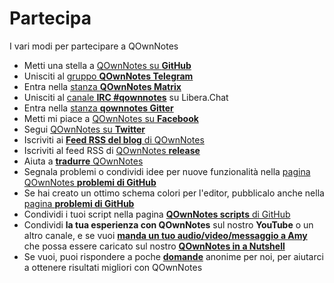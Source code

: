 # Partecipa

I vari modi per partecipare a QOwnNotes

- Metti una stella a [QOwnNotes su **GitHub**](https://github.com/pbek/QOwnNotes)
- Unisciti al [gruppo **QOwnNotes Telegram**](https://t.me/QOwnNotes)
- Entra nella [stanza **QOwnNotes Matrix**](https://app.element.io/#/room/#qownnotes:matrix.org)
- Unisciti al [canale **IRC #qownnotes**](https://web.libera.chat/#qownnotes) su Libera.Chat
- Entra nella [stanza **qownnotes Gitter**](https://gitter.im/qownnotes/qownnotes)
- Metti mi piace a [QOwnNotes su **Facebook**](https://www.facebook.com/QOwnNotes/)
- Segui [QOwnNotes su **Twitter**](https://twitter.com/QOwnNotes)
- Iscriviti ai  [**Feed RSS del blog** di QOwnNotes ](https://feeds.feedburner.com/QOwnNotesBlog)
- Iscriviti al feed RSS di [QOwnNotes **release**](https://feeds.feedburner.com/QOwnNotesReleases)
- Aiuta a [**tradurre** QOwnNotes](translation.md)
- Segnala problemi o condividi idee per nuove funzionalità nella [pagina QOwnNotes **problemi di GitHub**](https://github.com/pbek/QOwnNotes/issues)
- Se hai creato un ottimo schema colori per l'editor, pubblicalo anche nella [pagina **problemi di GitHub**](https://github.com/pbek/QOwnNotes/issues)
- Condividi i tuoi script nella pagina [**QOwnNotes scripts** di GitHub](https://github.com/qownnotes/scripts)
- Condividi **la tua esperienza con QOwnNotes** sul nostro **YouTube** o un altro canale, e se vuoi [**manda un tuo audio/video/messaggio a Amy**](mailto:amydoralang@aol.de) che possa essere caricato sul nostro [**QOwnNotes in a Nutshell**](https://www.youtube.com/channel/UC6Xpk_B1MFfvhBCsH_MrOEw/videos)
- Se vuoi, puoi rispondere a poche [**domande**](https://freeonlinesurveys.com/s/nA8t17k8) anonime per noi, per aiutarci a ottenere risultati migliori con QOwnNotes
